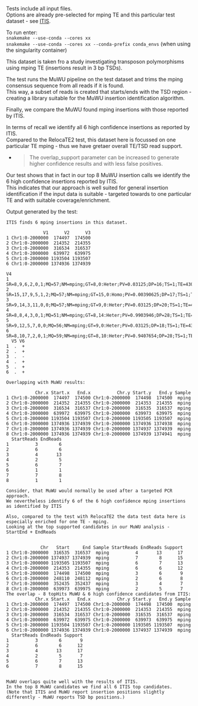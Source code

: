 Tests include all input files.  
Options are already pre-selected for mping TE and this particular test dataset - see [ITIS](https://github.com/Chuan-Jiang/ITIS).  

To run enter:  
`snakemake --use-conda --cores xx`  
`snakemake --use-conda --cores xx --conda-prefix conda_envs` (when using the singularity container)  

This dataset is taken fro a study investigating transposon polymorphisms using mping TE (insertions result in 3 bp TSDs).  

The test runs the MuWU pipeline on the test dataset and trims the mping consensus sequence from all reads if it is found.  
This way, a subset of reads is created that starts/ends with the TSD region - creating a library suitable for the MuWU insertion identification algorithm.  

Finally, we compare the MuWU found mping insertions with those reported by ITIS.  

In terms of recall we identify all 6 high confidence insertions as reported by ITIS.  
Compared to the RelocaTE2 test, this dataset here is focussed on one particular TE mping - thus we have gretaer overall TE/TSD read support.  
- > The overlap_support parameter can be increased to generate higher confidence results and with less false positives.  

Our test shows that in fact in our top 8 MuWU insertion calls we identify the 6 high confidence insertions reported by ITIS.  
This indicates that our approach is well suited for general insertion identification if the input data is suitable - targeted towards to one particular TE and with suitable coverage/enrichment.  

Output generated by the test:

```
ITIS finds 6 mping insertions in this dataset.

              V1      V2      V3
1 Chr1:0-2000000  174497  174500
2 Chr1:0-2000000  214352  214355
3 Chr1:0-2000000  316534  316537
4 Chr1:0-2000000  639972  639975
5 Chr1:0-2000000 1193504 1193507
6 Chr1:0-2000000 1374936 1374939
                                                                                 V4
1      SR=8,9,6,2,0,1;MQ=57;NM=mping;GT=8,0:Heter;PV=0.03125;DP=16;TS=1;TE=430;NB=N
2 SR=15,17,9,5,1,2;MQ=57;NM=mping;GT=15,0:Homo;PV=0.00390625;DP=17;TS=1;TE=430;NB=N
3    SR=9,14,3,11,0,0;MQ=57;NM=mping;GT=9,0:Heter;PV=0.03125;DP=20;TS=1;TE=430;NB=N
4   SR=8,8,4,3,0,1;MQ=51;NM=mping;GT=8,14:Heter;PV=0.9903946;DP=28;TS=1;TE=430;NB=N
5     SR=9,12,5,7,0,0;MQ=56;NM=mping;GT=9,0:Heter;PV=0.03125;DP=18;TS=1;TE=430;NB=N
6  SR=8,10,7,2,0,1;MQ=59;NM=mping;GT=8,10:Heter;PV=0.9407654;DP=28;TS=1;TE=430;NB=N
  V5 V6
1  .  +
2  .  +
3  .  -
4  .  +
5  .  +
6  .  +

Overlapping with MuWU results:

           Chr.x Start.x   End.x          Chr.y Start.y   End.y Sample
1 Chr1:0-2000000  174497  174500 Chr1:0-2000000  174498  174500  mping
2 Chr1:0-2000000  214352  214355 Chr1:0-2000000  214353  214355  mping
3 Chr1:0-2000000  316534  316537 Chr1:0-2000000  316535  316537  mping
4 Chr1:0-2000000  639972  639975 Chr1:0-2000000  639973  639975  mping
5 Chr1:0-2000000 1193504 1193507 Chr1:0-2000000 1193505 1193507  mping
6 Chr1:0-2000000 1374936 1374939 Chr1:0-2000000 1374936 1374938  mping
7 Chr1:0-2000000 1374936 1374939 Chr1:0-2000000 1374937 1374939  mping
8 Chr1:0-2000000 1374936 1374939 Chr1:0-2000000 1374939 1374941  mping
  StartReads EndReads
1          3        6
2          6        6
3          4       13
4          2        5
5          6        7
6          1        1
7          7        8
8          1        1

Consider, that MuWU would normally be used after a targeted PCR approach.
We nevertheless identify 6 of the 6 high confidence mping insertions as identified by ITIS

Also, compared to the test with RelocaTE2 the data test data here is especially enriched for one TE - mping.
Looking at the top supported candidates in our MuWU analysis - StartEnd + EndReads


             Chr   Start     End Sample StartReads EndReads Support
1 Chr1:0-2000000  316535  316537  mping          4       13      17
2 Chr1:0-2000000 1374937 1374939  mping          7        8      15
3 Chr1:0-2000000 1193505 1193507  mping          6        7      13
4 Chr1:0-2000000  214353  214355  mping          6        6      12
5 Chr1:0-2000000  174498  174500  mping          3        6       9
6 Chr1:0-2000000  248110  248112  mping          2        6       8
7 Chr1:0-2000000  352435  352437  mping          3        4       7
8 Chr1:0-2000000  639973  639975  mping          2        5       7
The overlap - 8 topHits MuWU & 6 high confidence candidates from ITIS:
           Chr.x Start.x   End.x          Chr.y Start.y   End.y Sample
1 Chr1:0-2000000  174497  174500 Chr1:0-2000000  174498  174500  mping
2 Chr1:0-2000000  214352  214355 Chr1:0-2000000  214353  214355  mping
3 Chr1:0-2000000  316534  316537 Chr1:0-2000000  316535  316537  mping
4 Chr1:0-2000000  639972  639975 Chr1:0-2000000  639973  639975  mping
5 Chr1:0-2000000 1193504 1193507 Chr1:0-2000000 1193505 1193507  mping
6 Chr1:0-2000000 1374936 1374939 Chr1:0-2000000 1374937 1374939  mping
  StartReads EndReads Support
1          3        6       9
2          6        6      12
3          4       13      17
4          2        5       7
5          6        7      13
6          7        8      15


MuWU overlaps quite well with the results of ITIS.
In the top 8 MuWU candidates we find all 6 ITIS top candidates.
(Note that ITIS and MuWU report insertion positions slightly differently - MuWU reports TSD bp positions.)
```
